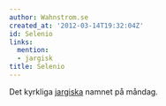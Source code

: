 ```yaml
---
author: Wahnstrom.se
created_at: '2012-03-14T19:32:04Z'
id: Selenio
links:
  mention:
  - jargisk
title: Selenio
---
```


Det kyrkliga [jargiska] namnet på måndag.

  [jargiska]: jargisk